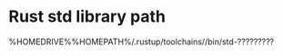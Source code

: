 # Rust std library path
%HOMEDRIVE%%HOMEPATH%/.rustup/toolchains/<default-toolchain>/bin/std-?????????